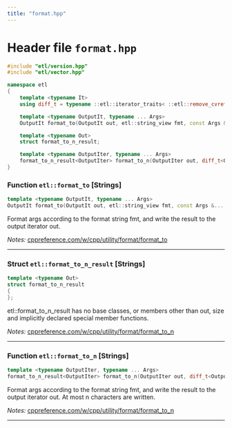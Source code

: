 ```yaml
---
title: "format.hpp"
---
```


# Header file `format.hpp`

``` cpp
#include "etl/version.hpp"
#include "etl/vector.hpp"

namespace etl
{
    template <typename It>
    using diff_t = typename ::etl::iterator_traits< ::etl::remove_cvref_t<It>>::difference_type;

    template <typename OutputIt, typename ... Args>
    OutputIt format_to(OutputIt out, etl::string_view fmt, const Args &... args);

    template <typename Out>
    struct format_to_n_result;

    template <typename OutputIter, typename ... Args>
    format_to_n_result<OutputIter> format_to_n(OutputIter out, diff_t<OutputIter> n, ::etl::string_view fmt, const Args &... args);
}
```

### Function `etl::format_to` \[Strings\]

``` cpp
template <typename OutputIt, typename ... Args>
OutputIt format_to(OutputIt out, etl::string_view fmt, const Args &... args);
```

Format args according to the format string fmt, and write the result to the output iterator out.

*Notes:* [cppreference.com/w/cpp/utility/format/format\_to](https://en.cppreference.com/w/cpp/utility/format/format_to)

-----

### Struct `etl::format_to_n_result` \[Strings\]

``` cpp
template <typename Out>
struct format_to_n_result
{
};
```

etl::format\_to\_n\_result has no base classes, or members other than out, size and implicitly declared special member functions.

*Notes:* [cppreference.com/w/cpp/utility/format/format\_to\_n](https://en.cppreference.com/w/cpp/utility/format/format_to_n)

-----

### Function `etl::format_to_n` \[Strings\]

``` cpp
template <typename OutputIter, typename ... Args>
format_to_n_result<OutputIter> format_to_n(OutputIter out, diff_t<OutputIter> n, ::etl::string_view fmt, const Args &... args);
```

Format args according to the format string fmt, and write the result to the output iterator out. At most n characters are written.

*Notes:* [cppreference.com/w/cpp/utility/format/format\_to\_n](https://en.cppreference.com/w/cpp/utility/format/format_to_n)

-----
